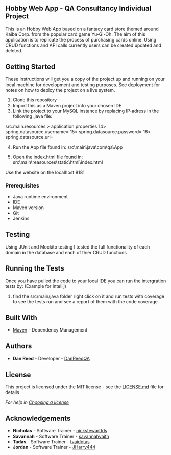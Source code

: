 
## Hobby Web App - QA Consultancy Individual Project

This is an Hobby Web App based on a fantacy card store themed around Kaiba Corp. from the popular card game Yu-Gi-Oh. The aim of this application is to replicate the process of purchasing cards online. Using CRUD functions and API calls currently users can be created updated and deleted.

## Getting Started

These instructions will get you a copy of the project up and running on your local machine for development and testing purposes. See deployment for notes on how to deploy the project on a live system.
1. Clone this repository
2. Import this as a Maven project into your chosen IDE
3. Link the project to your MySQL instance by replacing IP-adress in the following .java file:
  
src.main.resources > application.properties
14> spring.datasource.username=<your user>
15> spring.datasource.password=<your password>
16> spring.datasource.url=<your MySQL instance url>
  
4. Run the App file found in:
src\main\java\com\qa\App

5. Open the index.html file found in:
src\main\reasources\static\html\index.html

Use the website on the localhost:8181

### Prerequisites

- Java runtime environment
- IDE
- Maven version
- Git
- Jenkins

## Testing

Using JUnit and Mockito testing I tested the full functionality of each domain in the database and each of thier CRUD functions

## Running the Tests

Once you have pulled the code to your local IDE you can run the intergration tests by:
(Example for Intellij)
1. find the src/main/java folder right click on it and run tests with coverage to see the tests run and see a report of them with the code coverage 

## Built With

* [Maven](https://maven.apache.org/) - Dependency Management

## Authors

* **Dan Reed** - Developer - [DanReedQA](https://github.com/DanReedQA)

## License

This project is licensed under the MIT license - see the [LICENSE.md](LICENSE.md) file for details 

*For help in [Choosing a license](https://choosealicense.com/)*

## Acknowledgements

* **Nicholas** - Software Trainer - [nickstewarttds](https://github.com/nickrstewarttds)
* **Savannah** - Software Trainer - [savannahvaith](https://github.com/savannahvaith)
* **Tadas** - Software Trainer - [tvaidotas](https://github.com/tvaidotas)
* **Jordan** - Software Trainer - [JHarry444](https://github.com/JHarry444)
